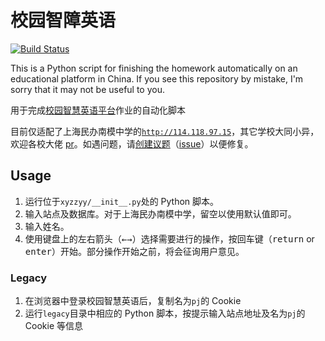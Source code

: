 # 校园智障英语
[![Build Status](https://www.travis-ci.org/wangxinhe2006/xyzzyy.svg)](https://www.travis-ci.org/wangxinhe2006/xyzzyy)

This is a Python script for finishing the homework automatically on an educational platform in China. If you see this repository by mistake, I'm sorry that it may not be useful to you.

用于完成[校园智慧英语平台](http://pc.pjjy.com/)作业的自动化脚本

目前仅适配了上海民办南模中学的[`http://114.118.97.15`](http://114.118.97.15/page/pc/?db=site_20180305000000)，其它学校大同小异，欢迎各校大佬 [pr](https://github.com/wangxinhe2006/xyzzyy/pulls)。如遇问题，请[创建议题](https://github.com/wangxinhe2006/xyzzyy/issues/new)（[issue](https://github.com/wangxinhe2006/xyzzyy/issues)）以便修复。

## Usage
1. 运行位于`xyzzyy/__init__.py`处的 Python 脚本。
2. 输入站点及数据库。对于上海民办南模中学，留空以使用默认值即可。
3. 输入姓名。
4. 使用键盘上的左右箭头（<kbd>←</kbd><kbd>→</kbd>）选择需要进行的操作，按回车键（<kbd>return</kbd> or <kbd>enter</kbd>）开始。部分操作开始之前，将会征询用户意见。

### Legacy
1. 在浏览器中登录校园智慧英语后，复制名为`pj`的 Cookie
2. 运行`legacy`目录中相应的 Python 脚本，按提示输入站点地址及名为`pj`的 Cookie 等信息
